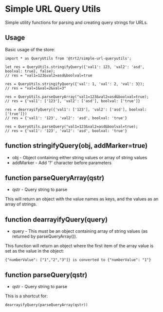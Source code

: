# Simple URL Query Utils

Simple utility functions for parsing and creating query strings for URLs.

## Usage

Basic usage of the store:
```
import * as QueryUtils from '@trt2/simple-url-queryutils';

let res = QueryUtils.stringifyQuery({'val1': 123, 'val2': 'asd', boolval: true}, false);
// res = "val1=123&val2=asd&boolval=true

res = QueryUtils.stringifyQuery({'val': 1, 'val': 2, 'val': 3});
// res = "val=1&val=2&val=3"

res = QueryUtils.parseQueryArray("val1=123&val2=asd&boolval=true);
// res = {'val1': ['123'], 'val2': ['asd'], boolval: ['true']}

res = dearrayifyQuery({'val1': ['123'], 'val2': ['asd'], boolval: ['true']})
// res = {'val1': '123', 'val2': 'asd', boolval: 'true'}

res = QueryUtils.parseQuery("val1=123&val2=asd&boolval=true);
// res = {'val1': '123', 'val2': 'asd', boolval: 'true'}
```


## function stringifyQuery(obj, addMarker=true)
- obj - Object containing either string values or array of string values
- addMarker - Add '?' character before parameters

## function parseQueryArray(qstr)
- qstr - Query string to parse

This will return an object with the value names as keys, and the values as an array of strings.

## function dearrayifyQuery(query)
- query - This must be an object containing array of string values (as returned by parseQueryArray()).

This function will return an object where the first item of the array value is set as the value in the object:
```
{"numberValue": ["1","2","3"]} is converted to {"numberValue": "1"}
```

## function parseQuery(qstr)
- qstr - Query string to parse

This is a shortcut for:
```
dearrayifyQuery(parseQueryArray(qstr))
```